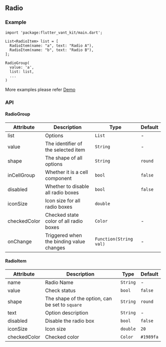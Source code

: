 ## Radio

### Example

```
import 'package:flutter_vant_kit/main.dart';

List<RadioItem> list = [
  RadioItem(name: "a", text: "Radio A"),
  RadioItem(name: "b", text: "Radio B"),
];

RadioGroup(
  value: 'a',
  list: list,
  ...
)
```

More examples please refer [Demo](https://github.com/benjaken/flutter_vant_kit/blob/master/example/lib/routes/demoRadio.dart)

### API

#### RadioGroup

| Attribute | Description | Type | Default |
| ------------ | ------------ | ------------ | ------------ |
| list | Options | `List` | - |
| value | The identifier of the selected item | `String` | - |
| shape | The shape of all options | `String` | `round` |
| inCellGroup | Whether it is a cell component | `bool` | `false` |
| disabled | Whether to disable all radio boxes | `bool` | `false` |
| iconSize | Icon size for all radio boxes | `double` | |
| checkedColor | Checked state color of all radio boxes | `Color` | - |
| onChange | Triggered when the binding value changes | `Function(String val)` | - |

#### RadioItem

| Attribute | Description | Type | Default |
| ------------ | ------------ | ------------ | ------------ |
| name | Radio Name | `String` | - |
| value | Check status | `bool` | `false` |
| shape | The shape of the option, can be set to `square` | `String` | `round` |
| text | Option description | `String` | - |
| disabled | Disable the radio box | `bool` | `false` |
| iconSize | Icon size | `double` | `20` |
| checkedColor | Checked color | `Color` | `#1989fa` |
